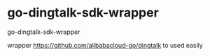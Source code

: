 # go-dingtalk-sdk-wrapper
go-dingtalk-sdk-wrapper

wrapper https://github.com/alibabacloud-go/dingtalk to used easily
